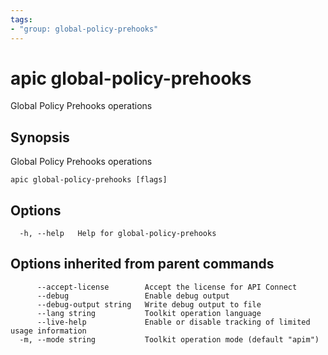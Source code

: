 ```yaml
---
tags:
- "group: global-policy-prehooks"
---
```

# apic global-policy-prehooks

Global Policy Prehooks operations

## Synopsis

Global Policy Prehooks operations

```
apic global-policy-prehooks [flags]
```

## Options

```
  -h, --help   Help for global-policy-prehooks
```

## Options inherited from parent commands

```
      --accept-license        Accept the license for API Connect
      --debug                 Enable debug output
      --debug-output string   Write debug output to file
      --lang string           Toolkit operation language
      --live-help             Enable or disable tracking of limited usage information
  -m, --mode string           Toolkit operation mode (default "apim")
```

